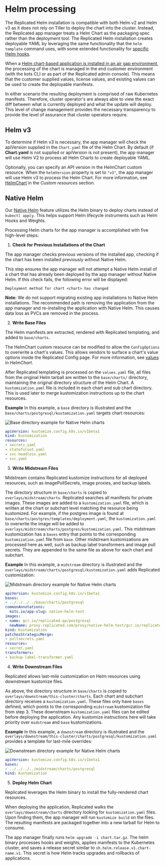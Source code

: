 # Helm processing

The Replicated Helm installation is compatible with both Helm v2 and Helm v3 as it does not rely on Tiller to deploy the chart into the cluster. Instead, the Replicated app manager treats a Helm Chart as the packaging spec rather than the deployment tool. The Replicated Helm installation creates deployable YAML by leveraging the same functionality that the `helm template` command uses, with some extended functionality for [specific Helm hooks](packaging-cleaning-up-jobs#helm-charts).

When a [Helm chart-based application is installed in an air gap environment](helm-airgap-builder), the processing of the chart is managed in the end customer environment (with the kots CLI or as part of the Replicated admin console). This means that the customer supplied values, license values, and existing values can be used to create the deployable manifests.


In either scenario the resulting deployment is comprised of raw Kubernetes manifests. Therefore, cluster operator's are always able to view the exact diff between what is currently deployed and what the update will deploy. This level of change management provides the necessary transparency to provide the level of assurance that cluster operators require.

## Helm v3

To determine if Helm v3 is necessary, the app manager will check the apiVersion supplied in the `Chart.yaml` file of the Helm Chart. By default (if **Chart.yaml** is not supplied or apiVersion is not present), the app manager will use Helm V2 to process all Helm Charts to create deployable YAML.

Optionally, you can specify an API version in the HelmChart custom resource. When the `helmVersion` property is set to `"v3"`, the app manager will use Helm v3 to process the Helm Chart. For more information, see [HelmChart](../reference/custom-resource-helmchart) in the _Custom resources_ section.

## Native Helm

Our [Native Helm](helm-installing-native-helm) feature utilizes the Helm binary to deploy charts instead of `kubectl apply`. This helps support Helm lifecycle instruments such as Helm Hooks and Weights.

Processing Helm charts for the app manager is accomplished with five high-level steps:

1) **Check for Previous Installations of the Chart**

The app manager checks previous versions of the installed app, checking if the chart has been installed previously without Native Helm.

This step ensures the app manager will not attempt a Native Helm install of a chart that has already been deployed by the app manager without Native Helm. If this check fails, the following error will be displayed:
```
Deployment method for chart <chart> has changed
```
**Note:** We do not support migrating existing app installations to Native Helm installations. The recommended path is removing the application from the app manager and re-installing the application with Native Helm. This causes data loss as PVCs are removed in the process.


2) **Write Base Files**

The Helm manifests are extracted, rendered with Replicated templating, and added to `base/charts`.

The HelmChart custom resource can be modified to allow the `ConfigOptions` to overwrite a chart's values. This allows vendors to surface a chart's value options inside the Replicated Config page. For more information, see [values​](../reference/custom-resource-helmchart#values) in _HelmChart_.

After Replicated templating is processed on the `values.yaml` file, all files from the original Helm tarball are written to the `base/charts/` directory, maintaining the original directory structure of the Helm Chart. A `kustomization.yaml` file is included in each chart and sub chart directory. This is used later to merge kustomization instructions up to the chart resources.

**Example**
	In this example, a `base` directory is illustrated and the `base/charts/postgresql/kustomization.yaml` targets chart resources:

![Base directory example for Native Helm charts](/images/native-helm-base.png)

```yaml
apiVersion: kustomize.config.k8s.io/v1beta1
kind: Kustomization
resources:
- secrets.yaml
- statefulset.yaml
- svc-headless.yaml
- svc.yaml
```


3) **Write Midstream Files**

Midstream contains Replicated kustomize instructions for all deployed resources, such as imagePullSecrets, image proxies, and backup labels.

The directory structure in `base/charts` is copied to `overlays/midstream/charts`. Replicated searches all manifests for private images. These images are added to a `kustomization.yaml` file, which is written at the chart or subchart level matching the resource being kustomized. For example, if the postgres image is found at `base/charts/postgres/templates/deployment.yaml`, the `kustomization.yaml` to overwrite the image will be added to `overlays/midstream/charts/postgres/kustomization.yaml`. This midstream kustomization has a `bases` entry that points to the corresponding `kustomization.yaml` file from `base`. Other midstream kustomizations are processed here as well, such as backup label transformers and image pull secrets. They are appended to the same file as above for each chart and subchart.

**Example**
	In this example, a `midstream` directory is illustrated and the `overlays/midstream/charts/postgresql/kustomization.yaml` adds Replicated customization:

![Midstream directory example for Native Helm charts](/images/native-helm-midstream.png)

```yaml
apiVersion: kustomize.config.k8s.io/v1beta1
bases:
- ../../../../base/charts/postgresql
commonAnnotations:
  kots.io/app-slug: native-helm-test
images:
- name: gcr.io/replicated-qa/postgresql
  newName: proxy.replicated.com/proxy/native-helm-test/gcr.io/replicated-qa/postgresql
kind: Kustomization
patchesStrategicMerge:
- pullsecrets.yaml
resources:
- secret.yaml
transformers:
- backup-label-transformer.yaml
```


4) **Write Downstream Files**

Replicated allows last-mile customization on Helm resources using downstream kustomize files.

As above, the directory structure in `base/charts` is copied to `overlays/downstream/this-cluster/charts`. Each chart and subchart directory receives a `kustomization.yaml`. These files only have `bases` defined, which points to the corresponding `midstream` kustomization file from step 3. These downstream `kustomization.yaml` files can be edited before deploying the application. Any kustomize instructions here will take priority over `midstream` and `base` kustomizations.

**Example**
	In this example, a `downstream` directory is illustrated and the `overlays/downstream/this-cluster/charts/postgresql/kustomization.yaml` provides a template for last-mile overrides:

![Downstream directory example for Native Helm charts](/images/native-helm-downstream.png)

```yaml
apiVersion: kustomize.config.k8s.io/v1beta1
bases:
- ../../../../midstream/charts/postgresql
kind: Kustomization

```


5) **Deploy Helm Chart**

Replicated leverages the Helm binary to install the fully-rendered chart resources.

When deploying the application, Replicated walks the `overlays/downstream/charts` directory looking for `kustomization.yaml` files. Upon finding them, the app manager will run `kustomize build` on the files. The resulting manifests are packaged together into a new tarball for Helm to consume.

The app manager finally runs `helm upgrade -i chart.tar.gz`. The helm binary processes hooks and weights, applies manifests to the Kubernetes cluster, and saves a release secret similar to `sh.helm.release.v1.chart-name.v1`. This secret is how Helm tracks upgrades and rollbacks of applications.
